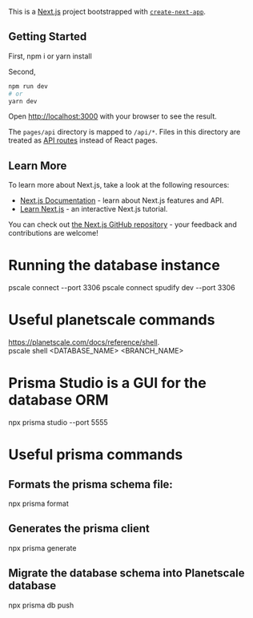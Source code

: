 This is a [Next.js](https://nextjs.org/) project bootstrapped with [`create-next-app`](https://github.com/vercel/next.js/tree/canary/packages/create-next-app).

## Getting Started

First, npm i or yarn install

Second,

```bash
npm run dev
# or
yarn dev
```

Open [http://localhost:3000](http://localhost:3000) with your browser to see the result.

The `pages/api` directory is mapped to `/api/*`. Files in this directory are treated as [API routes](https://nextjs.org/docs/api-routes/introduction) instead of React pages.

## Learn More

To learn more about Next.js, take a look at the following resources:

- [Next.js Documentation](https://nextjs.org/docs) - learn about Next.js features and API.
- [Learn Next.js](https://nextjs.org/learn) - an interactive Next.js tutorial.

You can check out [the Next.js GitHub repository](https://github.com/vercel/next.js/) - your feedback and contributions are welcome!

# Running the database instance

pscale connect <db> <branch> --port 3306
pscale connect spudify dev --port 3306

# Useful planetscale commands

https://planetscale.com/docs/reference/shell.  
pscale shell <DATABASE_NAME> <BRANCH_NAME> <FLAG>

# Prisma Studio is a GUI for the database ORM

npx prisma studio --port 5555

# Useful prisma commands

## Formats the prisma schema file:

npx prisma format

## Generates the prisma client

npx prisma generate

## Migrate the database schema into Planetscale database

npx prisma db push
